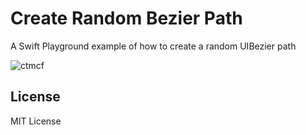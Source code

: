 # Create Random Bezier Path
A Swift Playground example of how to create a random UIBezier path

![ctmcf](https://cloud.githubusercontent.com/assets/10573489/16562632/f15c7a1a-41cb-11e6-98e7-65f03b96be71.gif)

## License
MIT License

